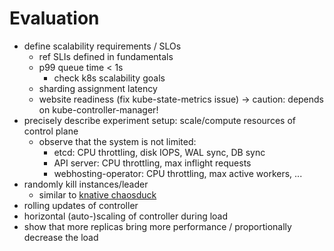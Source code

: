 # Evaluation

- define scalability requirements / SLOs
  - ref SLIs defined in fundamentals
  - p99 queue time < 1s
    - check k8s scalability goals
  - sharding assignment latency
  - website readiness (fix kube-state-metrics issue) -> caution: depends on kube-controller-manager!
- precisely describe experiment setup: scale/compute resources of control plane
  - observe that the system is not limited:
    - etcd: CPU throttling, disk IOPS, WAL sync, DB sync
    - API server: CPU throttling, max inflight requests
    - webhosting-operator: CPU throttling, max active workers, ...
- randomly kill instances/leader
  - similar to [knative chaosduck](https://github.com/knative/pkg/blob/main/leaderelection/chaosduck/main.go#L17)
- rolling updates of controller
- horizontal (auto-)scaling of controller during load
- show that more replicas bring more performance / proportionally decrease the load
